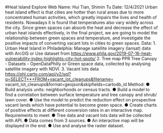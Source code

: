 #Heat Island Explore Web
Name: Hui Tian, Shimin Tu Date: 12/4/2021
Urban heat island effect is that cities are hotter than rural areas due to more concentrated human activities, which greatly impairs the lives and health of residents. Nowadays it is found that temperatures also vary widely across the city. Since green spaces can absorb the heat and decrease the effect of urban heat islands effectively, in the final project, we are going to model the relationship between green spaces and temperature, and investigate the positive impacts of converting vacant lots in cities to green spaces.
Data: 1. Urban Heat Island in Philadelphia:
Manage satellite imagery (lansat) data with ArcGIS or Use dataset from
https://www.phila.gov/2019-07-16-heat-vulnerability-index-highlights-city-hot-spots/ 2. Tree map
PPR Tree Canopy - Datasets - OpenDataPhilly or
Green space data, collected by analysing satellite imagery with NDVI. 3. Vacant lots data
https://phl.carto.com/api/v2/sql?q=SELECT+*+FROM+vacant_lot_cleanups&filename= vacant_lot_cleanups&format=geojson&skipfields=cartodb_id
Method:
● Build analysis units: neighborhoods or census tracts.
● Build a model to find a correlation between surface temperature and tree canopy and
shrub/ lawn cover.
● Use the model to predict the reduction effect on prospective vacant lands which have
potential to become green space.
● Create charts of positive effects at different conversion rates in an interactive map.
Requirements to meet:
● Tree data and vacant lots data will be collected with API.
● Data comes from 3 sources.
● An interactive map will be displayed in the end.
● Use and analyse the raster dataset.

